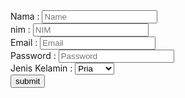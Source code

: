 <body>
    <div class="container">
        <form action="">
            <div class="col-sm-10">
                <div class="from-group">
                    <label for="name"> Nama :</label>
                    <input type="text" class="form-control" placeholder="Name" name="nama" required>
                </div>
                <div class="from-group">
                    <label for="NIM"> nim :</label>
                    <input type="text" class="form-control" placeholder="NIM" name="nim" required>
                </div>
                <div class="from-group">
                        <label for="email"> Email :</label>
                        <input type="email" class="form-control" placeholder="Email" name="email" required>
                </div>
                <div class="from-group">
                    <label for="password"> Password :</label>
                    <input type="password" class="form-control" placeholder="Password" name="Password" required>
                </div>
                <div class="from-group">
                    <label for="jk"> Jenis Kelamin :</label>
                    <select class="form-control" id="jk">
                        <option>Pria</option>
                        <option>Wanita</option>
                    </select>
                </div>
                <button type="submit" class="btn btn-primary">submit</button>
                </div>
            </div>
        </form>
    </div>
</body>

